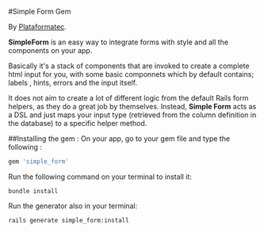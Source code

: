 #Simple Form Gem 

By [Plataformatec](http://plataformatec.com.br/).

**SimpleForm** is an easy way to integrate forms with style and all the components on your app.  

Basically it's a stack of components that are invoked to create a complete html input for you, with some basic componnets which by default contains; labels , hints, errors and the input itself.

It does not aim to create a lot of different logic from the default Rails form helpers, as they do a great job by themselves. Instead, **Simple Form** acts as a DSL and just
maps your input type (retrieved from the column definition in the database) to a specific helper method.

##Installing the gem : 
On your app, go to your gem file and type the following : 
```ruby
gem 'simple_form'
```

Run the following command on your terminal to install it:

```console
bundle install
```

Run the generator also in your terminal:

```console
rails generate simple_form:install
```
